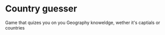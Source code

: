 # Country guesser
 Game that quizes you on you Geography knoweldge, wether it's captials or countries
